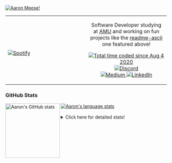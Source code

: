 [![Aaron Meese!](https://user-images.githubusercontent.com/17814535/88975338-a2aabf00-d27f-11ea-963f-8a19608716b4.png)](https://github.com/ajmeese7/readme-ascii "README ASCII")

<!-- Modified from project here: https://github.com/novatorem/novatorem -->
<table width="100%"> 
  <tr>
  <td width="50%">
      
&nbsp; <br> [![Spotify](https://ajmeese7.vercel.app/api/spotify)](https://open.spotify.com/user/ajmeese)

  </td>
  <td width="50%">
    <p align="center">
    Software Developer studying at <a href="https://www.amu.apus.edu/">AMU</a> and working on fun 
    projects like the <a href="https://github.com/ajmeese7/readme-ascii">readme-ascii</a> one featured above!
    </p>
    <p align="center">
      <a href="https://wakatime.com/@f726891d-3b02-46cd-9b60-e8c59f9e2b14">
        <img src="https://wakatime.com/badge/user/f726891d-3b02-46cd-9b60-e8c59f9e2b14.svg" alt="Total time coded since Aug 4 2020" title="WakaTime" />
      </a>
      <a href="http://link.aaronmeese.com/discord">
        <img src="https://img.shields.io/badge/discord-ajmeese7%234835-369?style=flat-square&logo=discord&logoColor=white&color=purple" alt="Discord" title="Discord">
      </a>
      <br />
      <a href="https://link.aaronmeese.com/medium">
        <img src="https://img.shields.io/badge/medium-ajmeese7-1DB954?style=flat-square&logo=medium&logoColor=white" alt="Medium" title="Medium">
      </a>
      <a href="https://link.aaronmeese.com/linkedin">
        <img src="https://img.shields.io/badge/linkedIn-aaronmeese-1DB954?style=flat-square&logo=linkedin&logoColor=white&color=blue" alt="LinkedIn" title="LinkedIn">
      </a>
    </p>
  </td>

</table>

[//]: <> (The `&nbsp;` is to have Aphelion take up more space)

### GitHub Stats ###

<a href="https://profile-summary-for-github.com/user/ajmeese7">
  <img align="left" height="170px" src="https://github-readme-stats.vercel.app/api?username=ajmeese7&show_icons=true&line_height=27&count_private=true" alt="Aaron's GitHub stats"/>
  <img src="https://github-readme-stats.vercel.app/api/top-langs/?username=ajmeese7&hide_langs_below=5&layout=compact" alt="Aaron's language stats"/>
</a>

<br />
<br />
<details>
<summary>Click here for detailed stats!</summary>

### :zap: Recent Activity
<!--START_SECTION:activity-->
1. 🗣 Commented on [#10](https://github.com/esdoc2/esdoc2-plugins/issues/10) in [esdoc2/esdoc2-plugins](https://github.com/esdoc2/esdoc2-plugins)
2. 🗣 Commented on [#21](https://github.com/esdoc2/esdoc2-plugins/issues/21) in [esdoc2/esdoc2-plugins](https://github.com/esdoc2/esdoc2-plugins)
3. 🗣 Commented on [#56](https://github.com/os-js/osjs-server/issues/56) in [os-js/osjs-server](https://github.com/os-js/osjs-server)
4. 💪 Opened PR [#61](https://github.com/os-js/osjs-server/pull/61) in [os-js/osjs-server](https://github.com/os-js/osjs-server)
5. 🗣 Commented on [#17](https://github.com/esdoc/esdoc-plugins/issues/17) in [esdoc/esdoc-plugins](https://github.com/esdoc/esdoc-plugins)
<!--END_SECTION:activity-->

### 🧐 Waka Stats
<!--START_SECTION:waka-->
![Code Time](http://img.shields.io/badge/Code%20Time-1%2C117%20hrs%2041%20mins-blue)

**🐱 My GitHub Data** 

> 🏆 916 Contributions in the Year 2022
 > 
> 📦 197.9 kB Used in GitHub's Storage 
 > 
> 💼 Opted to Hire
 > 
> 📜 83 Public Repositories 
 > 
> 🔑 29 Private Repositories  
 > 
**I'm an Early 🐤** 

```text
🌞 Morning    182 commits    █████░░░░░░░░░░░░░░░░░░░░   20.99% 
🌆 Daytime    328 commits    █████████░░░░░░░░░░░░░░░░   37.83% 
🌃 Evening    346 commits    ██████████░░░░░░░░░░░░░░░   39.91% 
🌙 Night      11 commits     ░░░░░░░░░░░░░░░░░░░░░░░░░   1.27%

```
📅 **I'm Most Productive on Sunday** 

```text
Monday       127 commits    ███░░░░░░░░░░░░░░░░░░░░░░   14.65% 
Tuesday      129 commits    ███░░░░░░░░░░░░░░░░░░░░░░   14.88% 
Wednesday    106 commits    ███░░░░░░░░░░░░░░░░░░░░░░   12.23% 
Thursday     114 commits    ███░░░░░░░░░░░░░░░░░░░░░░   13.15% 
Friday       89 commits     ██░░░░░░░░░░░░░░░░░░░░░░░   10.27% 
Saturday     127 commits    ███░░░░░░░░░░░░░░░░░░░░░░   14.65% 
Sunday       175 commits    █████░░░░░░░░░░░░░░░░░░░░   20.18%

```


📊 **This Week I Spent My Time On** 

```text
⌚︎ Time Zone: America/New_York

💬 Programming Languages: 
JavaScript               11 hrs 17 mins      ███████████████░░░░░░░░░░   59.58% 
Markdown                 2 hrs 22 mins       ███░░░░░░░░░░░░░░░░░░░░░░   12.54% 
JSON                     2 hrs 19 mins       ███░░░░░░░░░░░░░░░░░░░░░░   12.26% 
YAML                     1 hr 19 mins        █░░░░░░░░░░░░░░░░░░░░░░░░   6.95% 
Bash                     1 hr                █░░░░░░░░░░░░░░░░░░░░░░░░   5.28%

🐱‍💻 Projects: 
aaronmeese.com           10 hrs 13 mins      █████████████░░░░░░░░░░░░   53.96% 
esdoc2                   3 hrs 28 mins       ████░░░░░░░░░░░░░░░░░░░░░   18.3% 
meeseOS-manual           3 hrs 19 mins       ████░░░░░░░░░░░░░░░░░░░░░   17.55% 
gitbook-action           52 mins             █░░░░░░░░░░░░░░░░░░░░░░░░   4.63% 
osjs-server              45 mins             █░░░░░░░░░░░░░░░░░░░░░░░░   4.0%

```

**I Mostly Code in JavaScript** 

```text
JavaScript               32 repos            ████████████░░░░░░░░░░░░░   49.23% 
HTML                     9 repos             ███░░░░░░░░░░░░░░░░░░░░░░   13.85% 
Python                   5 repos             ██░░░░░░░░░░░░░░░░░░░░░░░   7.69% 
Java                     4 repos             █░░░░░░░░░░░░░░░░░░░░░░░░   6.15% 
CSS                      3 repos             █░░░░░░░░░░░░░░░░░░░░░░░░   4.62%

```



 Last Updated on 07/07/2022 16:04:24 UTC
<!--END_SECTION:waka-->
</details>
